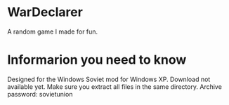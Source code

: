# WarDeclarer
A random game I made for fun.
# Informarion you need to know
Designed for the Windows Soviet mod for Windows XP. Download not available yet.
Make sure you extract all files in the same directory.
Archive password: sovietunion

